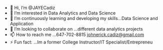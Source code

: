 - 👋 Hi, I’m @JAYECadiz
- 👀 I’m interested in Data Analytics and Data Science
- 🌱 I’m continuously learning and developing my skills...Data Science and Application
- 💞️ I’m looking to collaborate on ...different data analytics projects
- 📫 How to reach me ...647-702-8815 johnerick.cadiz@gmail.com
- ⚡ Fun fact: ...Im a former College Instructor/IT Specialist/Entrepreneu
